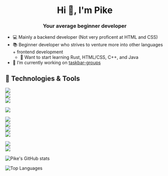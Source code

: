 
<h1 align="center">Hi 👋, I'm Pike</h1>  
<h3 align="center">Your average beginner developer</h3>  
  
- 💻 Mainly a backend developer (Not very proficent at HTML and CSS)
- 📚 Beginner developer who strives to venture more into other languages + frontend development
   - 📝 Want to start learning Rust, HTML/CSS, C++, and Java
- 🔭 I’m currently working on [taskbar-groups](https://github.com/PikeNote/taskbar-groups-pike-beta)
  
  
## 🔧 Technologies & Tools
![](https://img.shields.io/badge/Editor-IntelliJ_IDEA-informational?style=for-the-badge&logo=intellij-idea&logoColor=white&color=2bbc8a)  
![](https://img.shields.io/badge/Editor-Visual_Studio-informational?style=for-the-badge&logo=visualstudio&logoColor=white&color=2bbc8a)  
![](https://img.shields.io/badge/Editor-Visual_Studio_Code-informational?style=for-the-badge&logo=visualstudiocode&logoColor=white&color=2bbc8a)  

![](https://img.shields.io/badge/Game_Engine-Unity-informational?style=for-the-badge&logo=unity&logoColor=white&color=2bbc8a)  
  
![](https://img.shields.io/badge/Code-Python-informational?style=for-the-badge&logo=python&logoColor=white&color=2bbc8a)  
![](https://img.shields.io/badge/Code-JavaScript-informational?style=for-the-badge&logo=javascript&logoColor=white&color=2bbc8a)  
![](https://img.shields.io/badge/Code-NodeJS-informational?style=for-the-badge&logo=nodedotjs&logoColor=white&color=2bbc8a)  
![](https://img.shields.io/badge/Code-C%23-informational?style=for-the-badge&logo=csharp&logoColor=white&color=2bbc8a)  
   
![](https://img.shields.io/badge/Cloud-Microsoft_Azure-informational?style=for-the-badge&logo=microsoftazure&logoColor=white&color=2bbc8a)  
![](https://img.shields.io/badge/Cloud-Amazon_AWS-informational?style=for-the-badge&logo=amazonaws&logoColor=white&color=2bbc8a)  

![Pike's GitHub stats](https://github-readme-stats.vercel.app/api?username=PikeNote&show_icons=true&theme=radical)

![Top Languages](https://github-readme-stats.vercel.app/api/top-langs/?username=PikeNote&show_icons=true&theme=radical)

